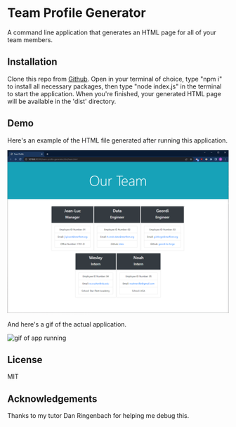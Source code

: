 # Team Profile Generator

A command line application that generates an HTML page for all of your team members.

## Installation

Clone this repo from [Github](https://github.com/noahneville/team-profile-generator). Open in your terminal of choice, type "npm i" to install all necessary packages, then type "node index.js" in the terminal to start the application. When you're finished, your generated HTML page will be available in the 'dist' directory. 

## Demo

Here's an example of the HTML file generated after running this application. 

![screenshot of generated page](./assets/img/finished-page-example.PNG)

And here's a gif of the actual application.

![gif of app running](./assets/img/team-profile-generator-demo.gif)

## License

MIT

## Acknowledgements

Thanks to my tutor Dan Ringenbach for helping me debug this.